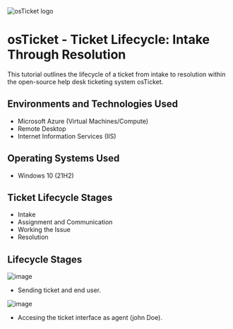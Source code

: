 <img src="https://i.imgur.com/Clzj7Xs.png" alt="osTicket logo"/>
</p>

<h1>osTicket - Ticket Lifecycle: Intake Through Resolution</h1>
This tutorial outlines the lifecycle of a ticket from intake to resolution within the open-source help desk ticketing system osTicket.<br />


<h2>Environments and Technologies Used</h2>

- Microsoft Azure (Virtual Machines/Compute)
- Remote Desktop
- Internet Information Services (IIS)

<h2>Operating Systems Used </h2>

- Windows 10</b> (21H2)

<h2>Ticket Lifecycle Stages</h2>

- Intake
- Assignment and Communication
- Working the Issue
- Resolution

<h2>Lifecycle Stages</h2>

![image](https://github.com/user-attachments/assets/e3eaf097-3875-4ca7-bd17-8def4bd4513a)

- Sending ticket and end user.

![image](https://github.com/user-attachments/assets/3e29a6ed-ad12-4a6c-8bbe-86d1143c6c93)

- Accesing the ticket interface as agent (john Doe).
